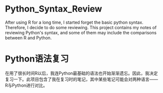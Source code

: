 # Python_Syntax_Review
After using R for a long time, I started forget the basic python syntax. Therefore, I decide to do some reviewing. This project contains my notes of reviewing Python's syntax, and some of them may include the comparisons between R and Python.

# Python语法复习
在用了很长时间R以后，我连Python最基础的语法也开始渐渐遗忘。因此，我决定复习一下。此项目包含了我在复习时的笔记，其中某些笔记可能会对两种语言——R与Python进行对比。
